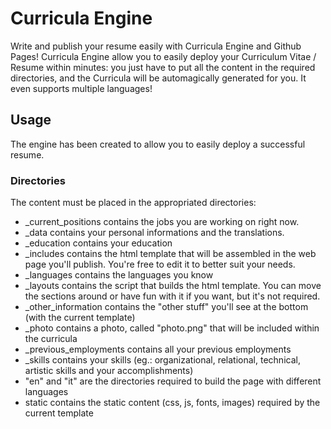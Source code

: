 # Curricula Engine

Write and publish your resume easily with Curricula Engine and Github Pages!
Curricula Engine allow you to easily deploy your Curriculum Vitae / Resume within minutes: you just have to put all the content in the required directories, and the Curricula will be automagically generated for you.
It even supports multiple languages!

## Usage
The engine has been created to allow you to easily deploy a successful resume.

### Directories
The content must be placed in the appropriated directories:
- _current_positions contains the jobs you are working on right now.
- _data contains your personal informations and the translations.
- _education contains your education
- _includes contains the html template that will be assembled in the web page you'll publish. You're free to edit it to better suit your needs.
- _languages contains the languages you know
- _layouts contains the script that builds the html template. You can move the sections around or have fun with it if you want, but it's not required.
- _other_information contains the "other stuff" you'll see at the bottom (with the current template)
- _photo contains a photo, called "photo.png" that will be included within the curricula
- _previous_employments contains all your previous employments
- _skills contains your skills (eg.: organizational, relational, technical, artistic skills and your accomplishments)
- "en" and "it" are the directories required to build the page with different languages
- static contains the static content (css, js, fonts, images) required by the current template
